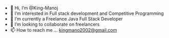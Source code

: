 - 👋 Hi, I’m @King-Manoj
- 👀 I’m interested in Full stack development and Competitive Programming
- 🌱 I’m currently a Freelance Java Full Stack Developer
- 💞️ I’m looking to collaborate on freelancers
- 📫 How to reach me ... kingmano2002@gmail.com 
